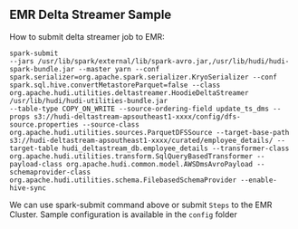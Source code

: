 ## EMR Delta Streamer Sample

How to submit delta streamer job to EMR:

```
spark-submit 
--jars /usr/lib/spark/external/lib/spark-avro.jar,/usr/lib/hudi/hudi-spark-bundle.jar --master yarn --conf spark.serializer=org.apache.spark.serializer.KryoSerializer --conf spark.sql.hive.convertMetastoreParquet=false --class org.apache.hudi.utilities.deltastreamer.HoodieDeltaStreamer 
/usr/lib/hudi/hudi-utilities-bundle.jar
--table-type COPY_ON_WRITE --source-ordering-field update_ts_dms --props s3://hudi-deltastream-apsoutheast1-xxxx/config/dfs-source.properties --source-class org.apache.hudi.utilities.sources.ParquetDFSSource --target-base-path s3://hudi-deltastream-apsoutheast1-xxxx/curated/employee_details/ --target-table hudi_deltastream_db.employee_details --transformer-class org.apache.hudi.utilities.transform.SqlQueryBasedTransformer --payload-class org.apache.hudi.common.model.AWSDmsAvroPayload --schemaprovider-class org.apache.hudi.utilities.schema.FilebasedSchemaProvider --enable-hive-sync
```

We can use spark-submit command above or submit `Steps` to the EMR Cluster. Sample configuration is available in the `config` folder
